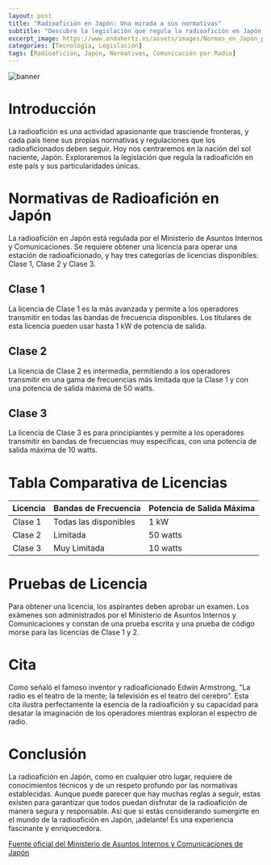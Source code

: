 ```yaml
---
layout: post
title: "Radioafición en Japón: Una mirada a sus normativas"
subtitle: "Descubre la legislación que regula la radioafición en Japón y sus particularidades únicas."
excerpt_image: https://www.ondahertz.es/assets/images/Normas_en_Japón_para_aficionados.png
categories: [Tecnología, Legislación]
tags: [Radioafición, Japón, Normativas, Comunicación por Radio]
---
```


![banner](https://www.ondahertz.es/assets/images/Normas_en_Japón_para_aficionados.png "Infografía sobre las normas de radioafición en Japón, destacando la legislación y particularidades que regulan esta actividad para aficionados.")

# Introducción

La radioafición es una actividad apasionante que trasciende fronteras, y cada país tiene sus propias normativas y regulaciones que los radioaficionados deben seguir. Hoy nos centraremos en la nación del sol naciente, Japón. Exploraremos la legislación que regula la radioafición en este país y sus particularidades únicas.

# Normativas de Radioafición en Japón

La radioafición en Japón está regulada por el Ministerio de Asuntos Internos y Comunicaciones. Se requiere obtener una licencia para operar una estación de radioaficionado, y hay tres categorías de licencias disponibles: Clase 1, Clase 2 y Clase 3.

## Clase 1

La licencia de Clase 1 es la más avanzada y permite a los operadores transmitir en todas las bandas de frecuencia disponibles. Los titulares de esta licencia pueden usar hasta 1 kW de potencia de salida.

## Clase 2

La licencia de Clase 2 es intermedia, permitiendo a los operadores transmitir en una gama de frecuencias más limitada que la Clase 1 y con una potencia de salida máxima de 50 watts.

## Clase 3

La licencia de Clase 3 es para principiantes y permite a los operadores transmitir en bandas de frecuencias muy específicas, con una potencia de salida máxima de 10 watts.

# Tabla Comparativa de Licencias

| Licencia | Bandas de Frecuencia | Potencia de Salida Máxima |
|----------|----------------------|---------------------------|
| Clase 1  | Todas las disponibles| 1 kW                      |
| Clase 2  | Limitada             | 50 watts                  |
| Clase 3  | Muy Limitada         | 10 watts                  |

# Pruebas de Licencia

Para obtener una licencia, los aspirantes deben aprobar un examen. Los exámenes son administrados por el Ministerio de Asuntos Internos y Comunicaciones y constan de una prueba escrita y una prueba de código morse para las licencias de Clase 1 y 2.

# Cita

Como señaló el famoso inventor y radioaficionado Edwin Armstrong, "La radio es el teatro de la mente; la televisión es el teatro del cerebro". Esta cita ilustra perfectamente la esencia de la radioafición y su capacidad para desatar la imaginación de los operadores mientras exploran el espectro de radio.

# Conclusión

La radioafición en Japón, como en cualquier otro lugar, requiere de conocimientos técnicos y de un respeto profundo por las normativas establecidas. Aunque puede parecer que hay muchas reglas a seguir, estas existen para garantizar que todos puedan disfrutar de la radioafición de manera segura y responsable. Así que si estás considerando sumergirte en el mundo de la radioafición en Japón, ¡adelante! Es una experiencia fascinante y enriquecedora.

[Fuente oficial del Ministerio de Asuntos Internos y Comunicaciones de Japón](http://www.soumu.go.jp/main_sosiki/joho_tsusin/eng/index.html)